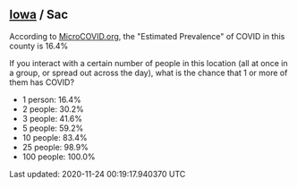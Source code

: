 
## [Iowa](/united-states/iowa) / Sac

According to [MicroCOVID.org](http://microcovid.org),
the "Estimated Prevalence" of COVID in this county is 16.4%

If you interact with a certain number of people in this location
(all at once in a group, or spread out across the day), what is the chance that
1 or more of them has COVID?

- 1 person: 16.4%
- 2 people: 30.2%
- 3 people: 41.6%
- 5 people: 59.2%
- 10 people: 83.4%
- 25 people: 98.9%
- 100 people: 100.0%

Last updated: 2020-11-24 00:19:17.940370 UTC
